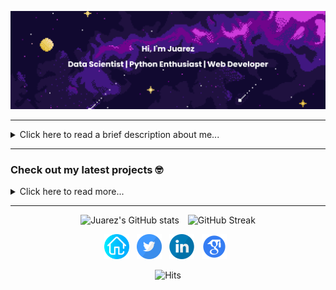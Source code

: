 ![Greetings banner](banner.png)

---

<details><summary>Click here to read a brief description about me...</summary><br>

My career started in 2013, when I decided to study and understand computers and how we can program them. It all started when I was approved and allowed to study **Systems Analysis** (undergraduate) at the Federal Institute of Rio Grande do Sul (IFRS). During this period, I had the opportunity to expand my theory by working as an intern for several great companies, such as Stefanini, Dell, and CWI. Finally, at the end of my undergraduate course, I got exposed to Artificial Intelligence and did my final project about how games can be a great environment to create experiments with artificial intelligence algorithms.

In 2015 I started my **Master's in Computer Science** at the Pontifical Catholic University of Rio Grande do Sul (PUCRS). Influenced by Artificial Intelligence, I chose the **Machine and Deep Learning** fields. I became a full-grant student in partnership with Hewlett Packard (HP Brazil) to join their project about identifying actions and goals in video sequences. In this project, I had the chance to develop my skills using the Python program language and several deep learning models for classification and action recognition. During this period, I received the **best student paper award at IEEE Joint Conference on Neural Networks** (IJCNN) for a work that uses action recognition to support visually impaired people. Two years later, In 2017, I received a Master's degree in Computer Science for a thesis involving the usage of small datasets with deep learning models. In addition, I was **rewarded with the second-best Master's thesis in Artificial Intelligence by CTDIAC** at the Brazilian Conference on Intelligent Systems.

**In 2018 at PUCRS, I started my Ph.D.** focusing on the research on self-supervised imitation learning using deep neural networks and agents theory. In the second year of my Ph.D. I was approved in the CAPES-PrInt program to become an **exchange student in partnership with the University of Aberdeen** (UoA) in Aberdeen, Scotland. In addition, I joined the industry as a **Machine Learning Engineer** acting in the computer vision field and later as a **Data Scientist** for Sicredi Bank, where I work today, using Reinforcement and Machine Learning to create and maintain recommendation systems.

_I expect to finish my Ph.D. in the first semester of 2023 with a thesis about self-supervised imitation learning._

For a complete curriculum, check out my [LinkedIn](https://www.linkedin.com/in/juarez-monteiro/). <!--For a brief description, check out my [CV](data/cv.pdf)-->

</details>

---

### Check out my latest projects 🤓

<details><summary>Click here to read more...</summary>
       
[<img src="https://raw.githubusercontent.com/rogergranada/rogergranada.github.io/master/images/pipeline_haprec.svg" align="left" width="300" />](https://youtu.be/eb_6I6dzrEE)
        **[HAPRec: Hybrid Activity and Plan Recognizer](https://youtu.be/eb_6I6dzrEE)**<br/>
<img align="center" width="100%" height="0" />
[<img src="https://raw.githubusercontent.com/rogergranada/rogergranada.github.io/master/images/pipeline_ijcnn.svg" align="left" width="300" />](https://youtu.be/jlTUoxX_fiw)
        **[IJCNN 2020: Augmented Behavioral Cloning from Observation](https://youtu.be/jlTUoxX_fiw)**<br/>

<br><br><br><br><br><br>

</details>

---

<p align="center">
  <img src="https://github-readme-stats.vercel.app/api?username=jrzmnt&show_icons=true&theme=radical" alt="Juarez's GitHub stats" style="width: 40%; height: 200px; margin-right: 5px;">
  <img src="https://github-readme-streak-stats.herokuapp.com/?user=jrzmnt&theme=radical" alt="GitHub Streak" style="width: 40%; height: 200px; margin-left: 5px;">
</p>


<p align='center'>
<a href="https://jrzmnt.github.io/"><img src="https://raw.githubusercontent.com/jrzmnt/jrzmnt/master/homepage.svg" width="40px" alt="Personal Blog"/></a>&nbsp;&nbsp;
<a href="https://twitter.com/jrzmonteiro"><img src="https://raw.githubusercontent.com/jrzmnt/jrzmnt/master/twitter.svg" width="40px" alt="Twitter"/></a>&nbsp;&nbsp;
<!--<a href="https://instagram.com/juarezzzmonteiro"><img src="https://raw.githubusercontent.com/jrzmnt/jrzmnt/master/instagram.svg" width="40px" alt="Instagram"/></a>&nbsp;&nbsp;-->
<a href="[https://www.linkedin.com/in/juarez-monteiro-556a0164/](https://www.linkedin.com/in/juarez-monteiro/)"><img src="https://raw.githubusercontent.com/jrzmnt/jrzmnt/master/in.svg" width="40px" alt="LinkedIn"/></a>&nbsp;&nbsp;
<!--<a href="http://lattes.cnpq.br/6307746290114554"><img src="https://raw.githubusercontent.com/jrzmnt/jrzmnt/master/lattes.svg" width="40px" alt="Lattes"/></a>&nbsp;&nbsp;-->
<a href="https://scholar.google.com.br/citations?user=LVhKmIIAAAAJ&hl"><img src="https://raw.githubusercontent.com/jrzmnt/jrzmnt/master/scholar.svg" width="40px" alt="Scholar"/></a>&nbsp;&nbsp;
<!--<a href="http://dblp.uni-trier.de/pers/hd/m/Monteiro:Juarez"><img src="https://raw.githubusercontent.com/jrzmnt/jrzmnt/master/dblp.svg" width="40px" alt="DBLP"/></a>-->
<!--<a href="https://www.researchgate.net/profile/Juarez_Monteiro"><img src="https://raw.githubusercontent.com/jrzmnt/jrzmnt/master/researchgate.svg" width="40px" alt="Research Gate"/></a>-->
</p>

<p align='center'>
<img src="https://hits.seeyoufarm.com/api/count/incr/badge.svg?url=https://github.com/jrzmnt/jrzmnt/" alt="Hits" />
</p>
